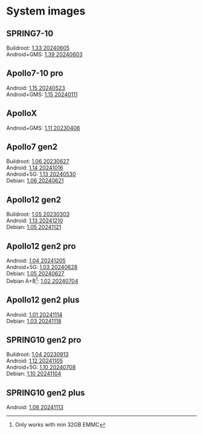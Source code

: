 # System images

## SPRING7-10
Buildroot:      [1.33 20240605](https://drive.omsi-group.com/index.php/s/JipQEprKQzg2DZa)\
Android+GMS:    [1.39 20240603](https://drive.omsi-group.com/index.php/s/wMgWse2ePf4pZAN)

## Apollo7-10 pro
Android:        [1.15 20240523](https://drive.omsi-group.com/index.php/s/AzHjK3RpFXwp7C4)\
Android+GMS:    [1.15 20240111](https://drive.omsi-group.com/index.php/s/SQsdnbeGLcTfSB3)

## ApolloX
Android+GMS:    [1.11 20230406](https://drive.omsi-group.com/index.php/s/HbNdHyfbaKRGXxq)

## Apollo7 gen2
Buildroot:      [1.06 20230627](https://drive.omsi-group.com/index.php/s/EZER9jirQxSpYRq)\
Android:        [1.14 20241016](https://drive.omsi-group.com/index.php/s/z6TmXsy2KE5KFH7)\
Android+5G:     [1.13 20240530](https://drive.omsi-group.com/index.php/s/nqcW72aTaHfH4p6)\
Debian:         [1.06 20240621](https://drive.omsi-group.com/index.php/s/xGQLJzX47L2QGgR)

## Apollo12 gen2
Buildroot:      [1.05 20230303](https://drive.omsi-group.com/index.php/s/PnGZeFZimMKiwaJ)\
Android:        [1.13 20241210](https://drive.omsi-group.com/index.php/s/64Rie8m8TsWGJNC)\
Debian:         [1.05 20241121](https://drive.omsi-group.com/index.php/s/jDJpaN7MFxd95PP)

## Apollo12 gen2 pro
Android:        [1.04 20241205](https://drive.omsi-group.com/index.php/s/6BQEkjiF5q3wBJS)\
Android+5G:     [1.03 20240628](https://drive.omsi-group.com/index.php/s/TWY75XqPk46HPEt)\
Debian:         [1.05 20240627](https://drive.omsi-group.com/index.php/s/GHqSZDfYNwWND3X)\
Debian A+B[^1]: [1.02 20240704](https://drive.omsi-group.com/index.php/s/g6ZDHkBjy79sE5o)

[^1]: Only works with min 32GB EMMC

## Apollo12 gen2 plus
Android:        [1.01 20241114](https://drive.omsi-group.com/index.php/s/nEp8NAPeCrDZ6kP)\
Debian:         [1.03 20241118](https://drive.omsi-group.com/index.php/s/7bpARMzDrKyQdBi)

## SPRING10 gen2 pro
Buildroot:      [1.04 20230913](https://drive.omsi-group.com/index.php/s/BfMjQ64CnAMWs46)\
Android:        [1.12 20241105](https://drive.omsi-group.com/index.php/s/7ogp7WF4zDR8Gpd)\
Android+5G:     [1.10 20240708](https://drive.omsi-group.com/index.php/s/J6rxfBWXYPXwYBs)\
Debian:         [1.10 20241104](https://drive.omsi-group.com/index.php/s/SK89egWBkKetg2n)

## SPRING10 gen2 plus
Android:        [1.08 20241113](https://drive.omsi-group.com/index.php/s/qkpeFCS2LxtbC2L)





